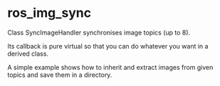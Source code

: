 ros_img_sync
===============

Class SyncImageHandler synchronises image topics (up to 8).

Its callback is pure virtual so that you can do whatever you want in a derived class.

A simple example shows how to inherit and extract images from given topics and save them in a directory.
